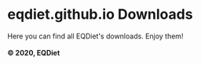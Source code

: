 # eqdiet.github.io Downloads
Here you can find all EQDiet's downloads. Enjoy them!
<br><br>
**© 2020, EQDiet**
